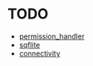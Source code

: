 # TODO

- [permission_handler](https://pub.flutter-io.cn/packages/permission_handler)
- [sqflite ](https://pub.flutter-io.cn/packages/sqflite)
- [connectivity](https://pub.flutter-io.cn/packages/connectivity)